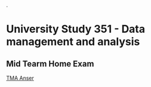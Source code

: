 .


# University Study 351 -  Data management and analysis


## Mid Tearm Home Exam 

[TMA Anser]()
